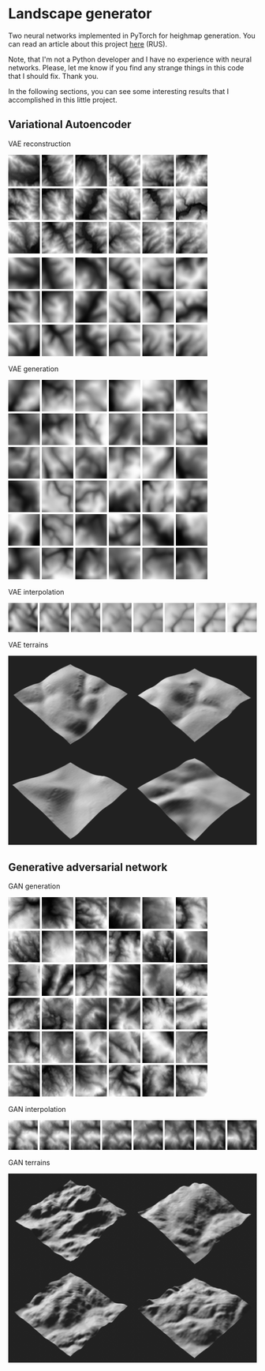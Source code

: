 # Landscape generator
Two neural networks implemented in PyTorch for heighmap generation.
You can read an article about this project [here](https://github.com/nikitakuchur/landscape-generator/blob/master/article/heightmap-generation-with-neural-networks.pdf) (RUS).

Note, that I'm not a Python developer and I have no experience with neural networks. Please, let me know if you find any strange things in this code that I should fix. Thank you.

In the following sections, you can see some interesting results that I accomplished in this little project.


## Variational Autoencoder
VAE reconstruction

![VAE reconstruction](https://github.com/nikitakuchur/landscape-generator/blob/master/images/vae-reconstruction.png)

VAE generation

![VAE generation](https://github.com/nikitakuchur/landscape-generator/blob/master/images/vae-generation.png)

VAE interpolation

![VAE interpolation](https://github.com/nikitakuchur/landscape-generator/blob/master/images/vae-interpolation.png)

VAE terrains

![VAE terrains](https://github.com/nikitakuchur/landscape-generator/blob/master/images/vae-3d.png)


## Generative adversarial network

GAN generation

![GAN generation](https://github.com/nikitakuchur/landscape-generator/blob/master/images/gan-generation.png)

GAN interpolation

![GAN interpolation](https://github.com/nikitakuchur/landscape-generator/blob/master/images/gan-interpolation.png)

GAN terrains

![GAN terrains](https://github.com/nikitakuchur/landscape-generator/blob/master/images/gan-3d.png)

